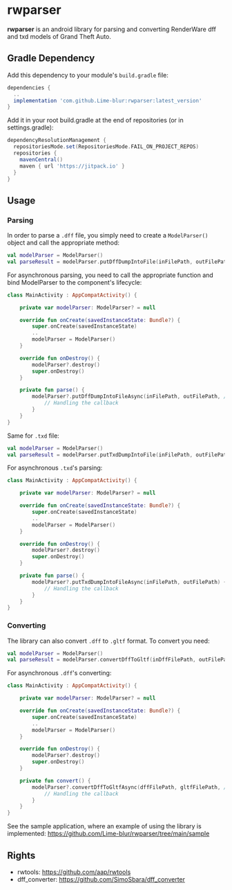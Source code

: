 # rwparser
**rwparser** is an android library for parsing and converting RenderWare dff and txd models of Grand Theft Auto. 
## Gradle Dependency
Add this dependency to your module's `build.gradle` file:

```gradle
dependencies {
  ..
  implementation 'com.github.Lime-blur:rwparser:latest_version'
}
```

Add it in your root build.gradle at the end of repositories (or in settings.gradle):

```gradle
dependencyResolutionManagement {
  repositoriesMode.set(RepositoriesMode.FAIL_ON_PROJECT_REPOS)
  repositories {
    mavenCentral()
    maven { url 'https://jitpack.io' }
  }
}
```

## Usage
### Parsing
In order to parse a `.dff` file, you simply need to create a `ModelParser()` object and call the appropriate method:

```kotlin
val modelParser = ModelParser()
val parseResult = modelParser.putDffDumpIntoFile(inFilePath, outFilePath, /* optional */ true)
```

For asynchronous parsing, you need to call the appropriate function and bind ModelParser to the component's lifecycle:

```kotlin
class MainActivity : AppCompatActivity() {

    private var modelParser: ModelParser? = null

    override fun onCreate(savedInstanceState: Bundle?) {
        super.onCreate(savedInstanceState)
        ..
        modelParser = ModelParser()
    }

    override fun onDestroy() {
        modelParser?.destroy()
        super.onDestroy()
    }

    private fun parse() {
        modelParser?.putDffDumpIntoFileAsync(inFilePath, outFilePath, /* optional */ true) { parseResult ->
            // Handling the callback
        }
    }
}
```

Same for `.txd` file:

```kotlin
val modelParser = ModelParser()
val parseResult = modelParser.putTxdDumpIntoFile(inFilePath, outFilePath)
```

For asynchronous `.txd`'s parsing:

```kotlin
class MainActivity : AppCompatActivity() {

    private var modelParser: ModelParser? = null

    override fun onCreate(savedInstanceState: Bundle?) {
        super.onCreate(savedInstanceState)
        ..
        modelParser = ModelParser()
    }

    override fun onDestroy() {
        modelParser?.destroy()
        super.onDestroy()
    }

    private fun parse() {
        modelParser?.putTxdDumpIntoFileAsync(inFilePath, outFilePath) { parseResult ->
            // Handling the callback
        }
    }
}
```

### Converting
The library can also convert `.dff` to `.gltf` format. To convert you need:


```kotlin
val modelParser = ModelParser()
val parseResult = modelParser.convertDffToGltf(inDffFilePath, outFilePath, /* optional */ inTxdFilePath, /* optional */ viewType)
```

For asynchronous `.dff`'s converting:

```kotlin
class MainActivity : AppCompatActivity() {

    private var modelParser: ModelParser? = null

    override fun onCreate(savedInstanceState: Bundle?) {
        super.onCreate(savedInstanceState)
        ..
        modelParser = ModelParser()
    }

    override fun onDestroy() {
        modelParser?.destroy()
        super.onDestroy()
    }

    private fun convert() {
        modelParser?.convertDffToGltfAsync(dffFilePath, gltfFilePath, /* optional */ txdFilePath, /* optional */ viewType) { parseResult ->
            // Handling the callback
        }
    }
}
```

See the sample application, where an example of using the library is implemented: https://github.com/Lime-blur/rwparser/tree/main/sample

## Rights
- rwtools: https://github.com/aap/rwtools
- dff_converter: https://github.com/SimoSbara/dff_converter
